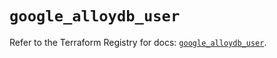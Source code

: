 # `google_alloydb_user`

Refer to the Terraform Registry for docs: [`google_alloydb_user`](https://registry.terraform.io/providers/hashicorp/google/6.39.0/docs/resources/alloydb_user).
